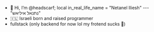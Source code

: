 - 👋 Hi, I’m @headscarf; local in_real_life_name = "Netanel Iliesh" --- "נתנאל איליאש"
- 🇮🇱 Israeli born and raised programmer
- fullstack (only backend for now lol my frotend sucks 🤣)

<!---
headscarf/headscarf is a ✨ special ✨ repository because its `README.md` (this file) appears on your GitHub profile.
You can click the Preview link to take a look at your changes.
--->
